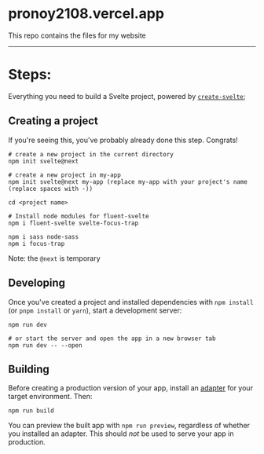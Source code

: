  # pronoy2108.vercel.app

 This repo contains the files for my website

------

 # Steps:

 Everything you need to build a Svelte project, powered by [`create-svelte`](https://github.com/sveltejs/kit/tree/master/packages/create-svelte);

 ## Creating a project

 If you're seeing this, you've probably already done this step. Congrats!

 ```
 # create a new project in the current directory
 npm init svelte@next
 
 # create a new project in my-app
 npm init svelte@next my-app (replace my-app with your project's name (replace spaces with -))
 
 cd <project name>
 
 # Install node modules for fluent-svelte
 npm i fluent-svelte svelte-focus-trap
 
 npm i sass node-sass
 npm i focus-trap
 ```

  Note: the `@next` is temporary

 ## Developing

 Once you've created a project and installed dependencies with `npm install` (or `pnpm install` or `yarn`), start a development server:

 ```
 npm run dev
 
 # or start the server and open the app in a new browser tab
 npm run dev -- --open
 ```

 ## Building

 Before creating a production version of your app, install an [adapter](https://kit.svelte.dev/docs#adapters) for your target environment. Then:

 ```
 npm run build
 ```

  You can preview the built app with `npm run preview`, regardless of whether you installed an adapter. This should *not* be used to serve your app in production.
